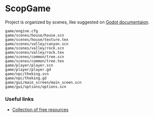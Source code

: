 # ScopGame

Project is organized by scenes, like suggested on [Godot documentaion](https://godot.readthedocs.io/en/stable/learning/workflow/project_setup/project_organization.html#scene-organization).


```
game/engine.cfg
game/scenes/house/house.scn
game/scenes/house/texture.tex
game/scenes/valley/canyon.scn
game/scenes/valley/rock.scn
game/scenes/valley/rock.tex
game/scenes/common/tree.scn
game/scenes/common/tree.tex
game/player/player.scn
game/player/player.gd
game/npc/theking.scn
game/npc/theking.gd
game/gui/main_screen/main_sceen.scn
game/gui/options/options.scn
```

### Useful links

- [Collection of free resources](https://github.com/Calinou/awesome-gamedev#editors)


